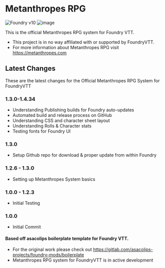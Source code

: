 # Metanthropes RPG

![Foundry v10](https://img.shields.io/badge/foundry-v10-green)
![image](https://content.invisioncic.com/e290497/monthly_2022_12/01.jpg.10f501a62b5254cef6f04d9f87c8b52d.jpg)

This is the official Metanthropes RPG system for Foundry VTT.
- This project is in no way affiliated with or supported by FoundryVTT.
- For more information about Metanthropes RPG visit https://metanthropes.com

## Latest Changes
These are the latest changes for the Official Metanthropes RPG System for FoundryVTT
### 1.3.0-1.4.34
- Understanding Publishing builds for Foundry auto-updates
- Automated build and release process on GitHub
- Understanding CSS and character sheet layout
- Understanding Rolls & Character stats
- Testing fonts for Foundry UI
### 1.3.0
- Setup Github repo for download & proper update from within Foundry
### 1.2.6 - 1.3.0
- Setting up Metanthropes System basics
### 1.0.0 - 1.2.3
- Initial Testing
### 1.0.0
- Initial Commit
#### Based off asacolips boilerplate template for Foundry VTT.

- For the original work please check out https://gitlab.com/asacolips-projects/foundry-mods/boilerplate
- Metanthropes RPG system for FoundryVTT is in active development